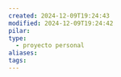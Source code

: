 ```yaml
---
created: 2024-12-09T19:24:43
modified: 2024-12-09T19:24:42
pilar: 
type:
  - proyecto personal
aliases: 
tags:
---
```

